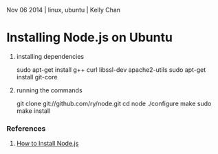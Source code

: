 Nov 06 2014 | linux, ubuntu | Kelly Chan
# Installing Node.js on Ubuntu

1. installing dependencies


    sudo apt-get install g++ curl libssl-dev apache2-utils
    sudo apt-get install git-core


2. running the commands

    
    git clone git://github.com/ry/node.git
    cd node
    ./configure
    make
    sudo make install


### References

1. [How to Install Node.js](http://howtonode.org/how-to-install-nodejs)
